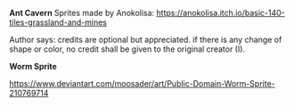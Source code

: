 **Ant Cavern** 
Sprites made by Anokolisa:
https://anokolisa.itch.io/basic-140-tiles-grassland-and-mines

Author says:
credits are optional but appreciated.
if there is any change of shape or color, no credit shall be given to the original creator (I).



**Worm Sprite**

https://www.deviantart.com/moosader/art/Public-Domain-Worm-Sprite-210769714


